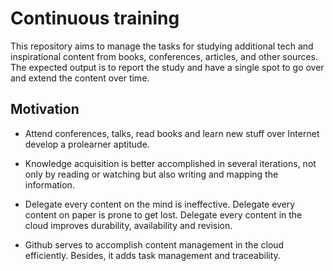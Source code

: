 # Continuous training

This repository aims to manage the tasks for studying additional tech and inspirational content from books, conferences, articles, and other sources. The expected output is to report the study and have a single spot to go over and extend the content over time.

## Motivation

- Attend conferences, talks, read books and learn new stuff over Internet develop a prolearner aptitude.

- Knowledge acquisition is better accomplished in several iterations, not only by reading or watching but also writing and mapping the information.

- Delegate every content on the mind is ineffective. Delegate every content on paper is prone to get lost. Delegate every content in the cloud improves durability, availability and revision.

- Github serves to accomplish content management in the cloud efficiently. Besides, it adds task management and traceability.
